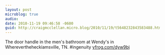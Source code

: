 ```yaml
---
layout: post
microblog: true
audio: 
date: 2010-11-19 09:46:58 -0600
guid: http://craigmcclellan.micro.blog/2010/11/19/t5648232843583488.html
---
```

The door handle in the men's bathroom at Wendy's in Wherevertheheckiamsville, TN. #ingenuity [yfrog.com/dyw9bj](http://yfrog.com/dyw9bj)
